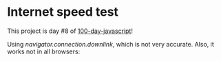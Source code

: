 # Internet speed test 

This project is day #8 of <a href="https://github.com/grigoryan-m/100-day-javascript.git">100-day-javascript</a>! 

Using <i>navigator.connection.downlink</i>, which is not very accurate.
Also, it works not in all browsers:

